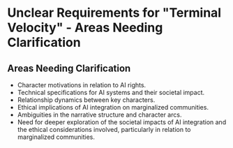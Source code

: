 # Unclear Requirements for "Terminal Velocity" - Areas Needing Clarification

## Areas Needing Clarification
- Character motivations in relation to AI rights.
- Technical specifications for AI systems and their societal impact.
- Relationship dynamics between key characters.
- Ethical implications of AI integration on marginalized communities.
- Ambiguities in the narrative structure and character arcs.
- Need for deeper exploration of the societal impacts of AI integration and the ethical considerations involved, particularly in relation to marginalized communities.

